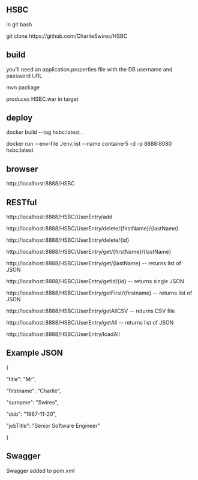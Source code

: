 HSBC
----
<p>in git bash</p>
<p>git clone https://github.com/CharlieSwires/HSBC</p>

build
-----
<p>you'll need an application.properties file with the DB username and password URL</p>
<p>mvn package</p>

<p>produces HSBC.war in target</p>


deploy
------
<p>docker build --tag hsbc:latest .</p>
<p>docker run  --env-file ./env.list --name container5 -d -p 8888:8080 hsbc:latest</p>


browser
-------
<p>http://localhost:8888/HSBC</p>

RESTful
-------

<p>http://localhost:8888/HSBC/UserEntry/add</p>
<p>http://localhost:8888/HSBC/UserEntry/delete/{firstName}/{lastName}</p><p>http://localhost:8888/HSBC/UserEntry/delete/{id}</p>
<p>http://localhost:8888/HSBC/UserEntry/get/{firstName}/{lastName}</p>
<p>http://localhost:8888/HSBC/UserEntry/get/{lastName} -- returns list of JSON</p>
<p>http://localhost:8888/HSBC/UserEntry/getId/{id} -- returns single JSON</p>
<p>http://localhost:8888/HSBC/UserEntry/getFirst/{firstname} -- returns list of JSON</p>
<p>http://localhost:8888/HSBC/UserEntry/getAllCSV -- returns CSV file</p>
<p>http://localhost:8888/HSBC/UserEntry/getAll -- returns list of JSON</p>
<p>http://localhost:8888/HSBC/UserEntry/loadAll</p>

Example JSON
------------
<p></p>
<p>{</p>
<p>    "title": "Mr",</p>
<p>    "firstname": "Charlie",</p>
<p>    "surname": "Swires",</p>
<p>    "dob": "1967-11-20",</p>
<p>    "jobTitle": "Senior Software Engineer"</p>
<p>}</p>
<p></p>

Swagger
-------
<p>Swagger added to pom.xml</p>

